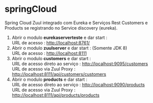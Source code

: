 # springCloud
Spring Cloud Zuul integrado com Eureka e Serviços Rest Customers e Products se registrando no Service discovery (eureka).


<ol>
  <li>Abrir o modulo <b>eurekaserverteste</b> e dar start : <br>
    URL  de acesso :  <a href="http://localhost:8761/">http://localhost:8761/</a> 
  </li>
     
  
  <li>Abrir o modulo <b>zuulserver</b> e dar start : (Somente JDK 8)  <br>
    URL  de acesso : <a href="http://localhost:8111">http://localhost:8111</a>    
  </li>

  
  
  <li>Abrir o modulo <b>customers</b> e dar start :  <br>
    URL de acesso direto ao serviço : <a href="http://localhost:9095/customers">http://localhost:9095/customers </a> <br>
    URL  de acesso via Zuul Proxy  : <a href="http://localhost:8111/api/customers/customers">http://localhost:8111/api/customers/customers </a>    
  </li>


  <li>Abrir o modulo <b>products</b> e dar start :    <br>
    URL de acesso direto ao serviço : <a href="http://localhost:9090/products">http://localhost:9090/products </a>    <br>
    URL  de acesso via Zuul Proxy  : <a href="http://localhost:8111/api/products/products">http://localhost:8111/api/products/products</a>    
  </li>

  
  
</ol>  





